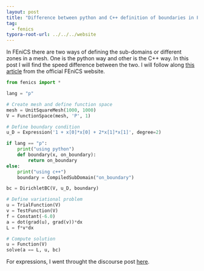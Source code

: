 ```yaml
---
layout: post
title: "Difference between python and C++ definition of boundaries in FEniCS."
tag: 
  - fenics
typora-root-url: ../../../website
---
```


In FEniCS there are two ways of defining the sub-domains or different zones in a mesh. One is the python way and other is the C++ way. In this post I will find the speed difference between the two. I will follow along [this article](https://fenicsproject.org/pub/tutorial/sphinx1/._ftut1005.html) from the official FEniCS website. 

```python
from fenics import *

lang = "p"

# Create mesh and define function space
mesh = UnitSquareMesh(1000, 1000)
V = FunctionSpace(mesh, 'P', 1)

# Define boundary condition
u_D = Expression('1 + x[0]*x[0] + 2*x[1]*x[1]', degree=2)

if lang == "p":
	print("using python")
	def boundary(x, on_boundary):
	    return on_boundary
else:
	print("using c++")
	boundary = CompiledSubDomain("on_boundary")

bc = DirichletBC(V, u_D, boundary)

# Define variational problem
u = TrialFunction(V)
v = TestFunction(V)
f = Constant(-6.0)
a = dot(grad(u), grad(v))*dx
L = f*v*dx

# Compute solution
u = Function(V)
solve(a == L, u, bc)
```

For expressions, I went throught the discourse post [here](https://fenicsproject.discourse.group/t/cpp-based-expression/929).